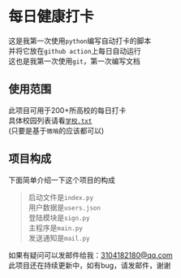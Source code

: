# 每日健康打卡

这是我第一次使用`python`编写自动打卡的脚本  
并将它放在`github action`上每日自动运行  
这也是我第一次使用`git`，第一次编写文档   

## 使用范围  
此项目可用于200+所高校的每日打卡   
具体校园列表请看[`学校.txt`]("https://github.com/xsk666/autopost/blob/master/学校.txt")  
(只要是基于`微哨`的应该都可以)

## 项目构成  
下面简单介绍一下这个项目的构成
> 启动文件是`index.py`  
> 用户数据是`users.json`  
> 登陆模块是`sign.py`   
> 主程序是`main.py`  
> 发送通知是`mail.py`  
  
如果有疑问可以发邮件给我：3104182180@qq.com  
此项目还在持续更新中，如有bug，请发邮件，谢谢